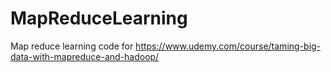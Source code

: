 # MapReduceLearning
Map reduce learning code for https://www.udemy.com/course/taming-big-data-with-mapreduce-and-hadoop/
